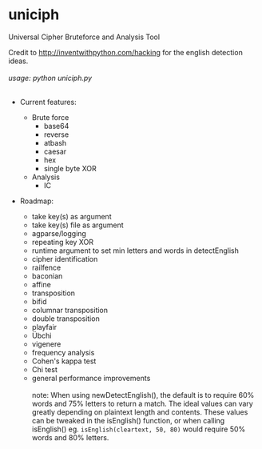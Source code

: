 # uniciph
Universal Cipher Bruteforce and Analysis Tool

Credit to http://inventwithpython.com/hacking for the english detection ideas.
<br><br>
*usage: python uniciph.py*
<br><br>
* Current features:
  * Brute force
    * base64
    * reverse
    * atbash
    * caesar
    * hex
    * single byte XOR
  * Analysis
    * IC


* Roadmap:
  * take key(s) as argument
  * take key(s) file as argument
  * agparse/logging
  * repeating key XOR
  * runtime argument to set min letters and words in detectEnglish
  * cipher identification
  * railfence 
  * baconian
  * affine
  * transposition
  * bifid
  * columnar transposition
  * double transposition
  * playfair
  * Übchi
  * vigenere
  * frequency analysis
  * Cohen's kappa test
  * Chi test
  * general performance improvements
<br><br>
note: When using newDetectEnglish(), the default is to require 60% words and 75% letters to return a match. The ideal values can vary greatly depending on plaintext length and contents. These values can be tweaked in the isEnglish() function, or when calling isEnglish() eg. `isEnglish(cleartext, 50, 80)` would require 50% words and 80% letters.
